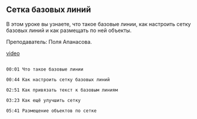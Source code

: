 ## Сетка базовых линий

В этом уроке вы узнаете, что такое базовые линии, как настроить сетку базовых линий и как размещать по ней объекты.

Преподаватель: Поля Апанасова. 

[video](https://player.softculture.cc/embed/PRT/PRT_54.18.09_L2-5_Baseline_Grid)

```chapters

00:01 Что такое базовые линии

00:44 Как настроить сетку базовых линий

02:51 Как привязать текст к базовым линиям

03:23 Как ещё улучшить сетку

05:41 Размещение объектов по сетке

```